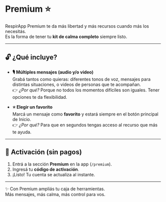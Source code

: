 # Premium ⭐

RespirApp Premium te da más libertad y más recursos cuando más los necesitás.  
Es la forma de tener tu **kit de calma completo** siempre listo.

---

## 🔓 ¿Qué incluye?

- **🎙️ Múltiples mensajes (audio y/o video)**  
  Grabá tantos como quieras: diferentes tonos de voz, mensajes para distintas situaciones, o videos de personas que te acompañan.  
  👉 *¿Por qué?* Porque no todos los momentos difíciles son iguales. Tener opciones te da flexibilidad.

- **⭐ Elegir un favorito**  
  Marcá un mensaje como **favorito** y estará siempre en el botón principal de Inicio.  
  👉 *¿Por qué?* Para que en segundos tengas acceso al recurso que más te ayuda.

---

## 🚀 Activación (sin pagos)

1. Entrá a la sección **Premium** en la app (`/premium`).  
2. Ingresá tu **código de activación**.  
3. ¡Listo! Tu cuenta se actualiza al instante.

---

✨ Con Premium ampliás tu caja de herramientas.  
Más mensajes, más calma, más control para vos.
